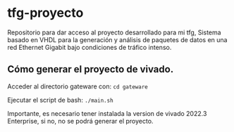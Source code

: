 # tfg-proyecto
Repositorio para dar acceso al proyecto desarrollado para mi tfg, Sistema basado en VHDL para la generación y análisis de paquetes de datos en una red Ethernet Gigabit bajo condiciones de tráfico intenso.

## Cómo generar el proyecto de vivado.
Acceder al directorio gateware con:
```cd gateware```

Ejecutar el script de bash:
```./main.sh```

Importante, es necesario tener instalada la version de vivado 2022.3 Enterprise, si no, no se podrá generar el proyecto.